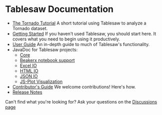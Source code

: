 # Tablesaw Documentation

* [The Tornado Tutorial](https://jtablesaw.github.io/tablesaw/tutorial) A short tutorial using Tablesaw to analyze a Tornado dataset.
* [Getting Started](https://jtablesaw.github.io/tablesaw/gettingstarted)  If you haven't used Tablesaw, you should start here. It covers what you need to begin using it productively. 
* [User Guide](https://jtablesaw.github.io/tablesaw/userguide/toc) An in-depth guide to much of Tablesaw's functionality.
* JavaDoc for Tablesaw projects:
  * [Core](http://www.javadoc.io/doc/tech.tablesaw/tablesaw-core/)
  * [Beakerx notebook support](http://www.javadoc.io/doc/tech.tablesaw/tablesaw-beakerx/)
  * [Excel IO](http://www.javadoc.io/doc/tech.tablesaw/tablesaw-excel/)
  * [HTML IO](http://www.javadoc.io/doc/tech.tablesaw/tablesaw-html/)
  * [JSON IO](http://www.javadoc.io/doc/tech.tablesaw/tablesaw-json/)
  * [JS-Plot Visualization](http://www.javadoc.io/doc/tech.tablesaw/tablesaw-jsplot/)
* [Contributor's Guide](https://jtablesaw.github.io/tablesaw/contributing) We welcome contributions! Here's how. 
* [Release Notes](https://github.com/jtablesaw/tablesaw/releases)

Can't find what you're looking for?
Ask your questions on the [Discussions page](https://github.com/jtablesaw/tablesaw/discussions)

